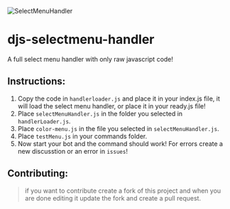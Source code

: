 ![SelectMenuHandler](https://user-images.githubusercontent.com/91988772/186026715-593c203a-b25b-4dfa-858a-c624475e3f63.png)

# djs-selectmenu-handler
A full select menu handler with only raw javascript code!

## Instructions:
1. Copy the code in `handlerloader.js` and place it in your index.js file, it will load the select menu handler, or place it in your ready.js file!
2. Place `selectMenuHandler.js` in the folder you selected in `handlerLoader.js`.
3. Place `color-menu.js` in the file you selected in `selectMenuHandler.js`.
4. Place `testMenu.js` in your commands folder.
5. Now start your bot and the command should work! For errors create a new discusstion or an error in `issues`!

## Contributing:
> if you want to contribute create a fork of this project and when you are done editing it update the fork and create a pull request.
